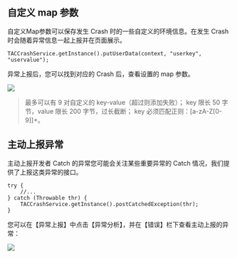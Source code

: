 ## 自定义 map 参数

自定义Map参数可以保存发生 Crash 时的一些自定义的环境信息。在发生 Crash 时会随着异常信息一起上报并在页面展示。

```
TACCrashService.getInstance().putUserData(context, "userkey", "uservalue");
```

异常上报后，您可以找到对应的 Crash 后，查看设置的 map 参数。

![](https://tacimg-1253960454.cos.ap-guangzhou.myqcloud.com/guides/crash/key_values.png)

> 最多可以有 9 对自定义的 key-value（超过则添加失败）；
> key 限长 50 字节，value 限长 200 字节，过长截断；
> key 必须匹配正则：[a-zA-Z[0-9]]+。

## 主动上报异常

主动上报开发者 Catch 的异常您可能会关注某些重要异常的 Catch 情况，我们提供了上报这类异常的接口。 

```
try {
    //...
} catch (Throwable thr) {
    TACCrashService.getInstance().postCatchedException(thr); 
}
```

您可以在【异常上报】中点击【异常分析】，并在【错误】栏下查看主动上报的异常：

![](https://tacimg-1253960454.cos.ap-guangzhou.myqcloud.com/guides/crash/errors.png)
